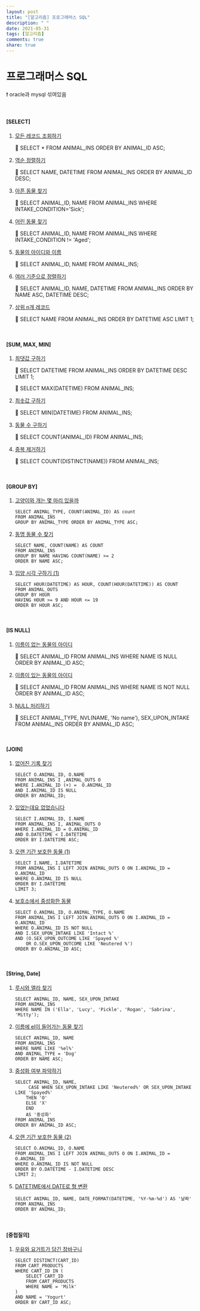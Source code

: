 ```yaml
---
layout: post
title: "[알고리즘] 프로그래머스 SQL"
description: " "
date: 2021-05-31
tags: [알고리즘]
comments: true
share: true
---
```


# 프로그래머스 SQL

❗ oracle과 mysql 섞여있음

<br/>

#### [SELECT]

1. [모든 레코드 조회하기](https://programmers.co.kr/learn/courses/30/lessons/59034)

   🐶 SELECT * FROM ANIMAL_INS ORDER BY ANIMAL_ID ASC;

2. [역순 정렬하기](https://programmers.co.kr/learn/courses/30/lessons/59035)

   🐶 SELECT NAME, DATETIME FROM ANIMAL_INS ORDER BY ANIMAL_ID DESC;

3. [아픈 동물 찾기](https://programmers.co.kr/learn/courses/30/lessons/59036)

   🐶 SELECT ANIMAL_ID, NAME FROM ANIMAL_INS WHERE INTAKE_CONDITION='Sick';

4. [어린 동물 찾기](https://programmers.co.kr/learn/courses/30/lessons/59037)

   🐶 SELECT ANIMAL_ID, NAME FROM ANIMAL_INS WHERE INTAKE_CONDITION != 'Aged';

5. [동물의 아이디와 이름](https://programmers.co.kr/learn/courses/30/lessons/59403)

   🐶 SELECT ANIMAL_ID, NAME FROM ANIMAL_INS;

6. [여러 기준으로 정렬하기](https://programmers.co.kr/learn/courses/30/lessons/59404)

   🐶 SELECT ANIMAL_ID, NAME, DATETIME FROM ANIMAL_INS ORDER BY NAME ASC, DATETIME DESC;

7. [상위 n개 레코드](https://programmers.co.kr/learn/courses/30/lessons/59405)

   🐶 SELECT NAME FROM ANIMAL_INS ORDER BY DATETIME ASC LIMIT 1;

<br/>

#### [SUM, MAX, MIN]

1. [최댓값 구하기](https://programmers.co.kr/learn/courses/30/lessons/59415)

   🐰 SELECT DATETIME FROM ANIMAL_INS ORDER BY DATETIME DESC LIMIT 1;

   🐰 SELECT MAX(DATETIME) FROM ANIMAL_INS;

2. [최솟값 구하기](https://programmers.co.kr/learn/courses/30/lessons/59038)

   🐰 SELECT MIN(DATETIME) FROM ANIMAL_INS;

3. [동물 수 구하기](https://programmers.co.kr/learn/courses/30/lessons/59406)

   🐰 SELECT COUNT(ANIMAL_ID) FROM ANIMAL_INS;

4. [중복 제거하기](https://programmers.co.kr/learn/courses/30/lessons/59408)

   🐰 SELECT COUNT(DISTINCT(NAME)) FROM ANIMAL_INS;

<br/>

#### [GROUP BY]

1. [고양이와 개는 몇 마리 있을까](https://programmers.co.kr/learn/courses/30/lessons/59040)

   ```mysql
   SELECT ANIMAL_TYPE, COUNT(ANIMAL_ID) AS count 
   FROM ANIMAL_INS 
   GROUP BY ANIMAL_TYPE ORDER BY ANIMAL_TYPE ASC;
   ```

2. [동명 동물 수 찾기](https://programmers.co.kr/learn/courses/30/lessons/59041)

   ```mysql
   SELECT NAME, COUNT(NAME) AS COUNT 
   FROM ANIMAL_INS 
   GROUP BY NAME HAVING COUNT(NAME) >= 2
   ORDER BY NAME ASC;
   ```

3. [입양 시각 구하기 (1)](https://programmers.co.kr/learn/courses/30/lessons/59412)

   ```mysql
   SELECT HOUR(DATETIME) AS HOUR, COUNT(HOUR(DATETIME)) AS COUNT
   FROM ANIMAL_OUTS
   GROUP BY HOUR
   HAVING HOUR >= 9 AND HOUR <= 19
   ORDER BY HOUR ASC;
   ```

<br/>

#### [IS NULL]

1. [이름이 없는 동물의 아이디](https://programmers.co.kr/learn/courses/30/lessons/59039)

   🐷 SELECT ANIMAL_ID FROM ANIMAL_INS WHERE NAME IS NULL ORDER BY ANIMAL_ID ASC;

2. [이름이 있는 동물의 아이디](https://programmers.co.kr/learn/courses/30/lessons/59407)

   🐷 SELECT ANIMAL_ID FROM ANIMAL_INS WHERE NAME IS NOT NULL ORDER BY ANIMAL_ID ASC;

3. [NULL 처리하기](https://programmers.co.kr/learn/courses/30/lessons/59410)

   🐷 SELECT ANIMAL_TYPE, NVL(NAME, 'No name'), SEX_UPON_INTAKE
         FROM ANIMAL_INS ORDER BY ANIMAL_ID ASC;

<BR/>

#### [JOIN]

1. [없어진 기록 찾기](https://programmers.co.kr/learn/courses/30/lessons/59042)

   ```mysql
   SELECT O.ANIMAL_ID, O.NAME
   FROM ANIMAL_INS I ,ANIMAL_OUTS O
   WHERE I.ANIMAL_ID (+) =  O.ANIMAL_ID 
   AND I.ANIMAL_ID IS NULL
   ORDER BY ANIMAL_ID;
   ```

2. [있었는데요 없었습니다](https://programmers.co.kr/learn/courses/30/lessons/59043)

   ```mysql
   SELECT I.ANIMAL_ID, I.NAME
   FROM ANIMAL_INS I, ANIMAL_OUTS O
   WHERE I.ANIMAL_ID = O.ANIMAL_ID
   AND O.DATETIME < I.DATETIME
   ORDER BY I.DATETIME ASC;
   ```

3. [오랜 기간 보호한 동물 (1)](https://programmers.co.kr/learn/courses/30/lessons/59044)

   ```mysql
   SELECT I.NAME, I.DATETIME
   FROM ANIMAL_INS I LEFT JOIN ANIMAL_OUTS O ON I.ANIMAL_ID = O.ANIMAL_ID
   WHERE O.ANIMAL_ID IS NULL
   ORDER BY I.DATETIME
   LIMIT 3;
   ```

4. [보호소에서 중성화한 동물](https://programmers.co.kr/learn/courses/30/lessons/59045#fn1)

   ```mysql
   SELECT O.ANIMAL_ID, O.ANIMAL_TYPE, O.NAME
   FROM ANIMAL_INS I LEFT JOIN ANIMAL_OUTS O ON I.ANIMAL_ID = O.ANIMAL_ID
   WHERE O.ANIMAL_ID IS NOT NULL
   AND I.SEX_UPON_INTAKE LIKE 'Intact %'
   AND (O.SEX_UPON_OUTCOME LIKE 'Spayed %'
       OR O.SEX_UPON_OUTCOME LIKE 'Neutered %')
   ORDER BY O.ANIMAL_ID ASC;
   ```

<br/>

#### [String, Date]

1. [루시와 엘라 찾기](https://programmers.co.kr/learn/courses/30/lessons/59046)

   ```mysql
   SELECT ANIMAL_ID, NAME, SEX_UPON_INTAKE
   FROM ANIMAL_INS
   WHERE NAME IN ('Ella', 'Lucy', 'Pickle', 'Rogan', 'Sabrina', 'Mitty');
   ```

2. [이름에 el이 들어가는 동물 찾기](https://programmers.co.kr/learn/courses/30/lessons/59047)

   ```mysql
   SELECT ANIMAL_ID, NAME
   FROM ANIMAL_INS
   WHERE NAME LIKE '%el%'
   AND ANIMAL_TYPE = 'Dog'
   ORDER BY NAME ASC;
   ```

3. [중성화 여부 파악하기](https://programmers.co.kr/learn/courses/30/lessons/59409)

   ```mysql
   SELECT ANIMAL_ID, NAME, 
    	CASE WHEN SEX_UPON_INTAKE LIKE 'Neutered%' OR SEX_UPON_INTAKE LIKE 'Spayed%'
       THEN 'O'
       ELSE 'X'
       END
       AS '중성화'
   FROM ANIMAL_INS
   ORDER BY ANIMAL_ID ASC;
   ```

4. [오랜 기간 보호한 동물 (2)](https://programmers.co.kr/learn/courses/30/lessons/59411)

   ```mysql
   SELECT O.ANIMAL_ID, O.NAME
   FROM ANIMAL_INS I LEFT JOIN ANIMAL_OUTS O ON I.ANIMAL_ID = O.ANIMAL_ID
   WHERE O.ANIMAL_ID IS NOT NULL
   ORDER BY O.DATETIME - I.DATETIME DESC
   LIMIT 2;
   ```

5. [DATETIME에서 DATE로 형 변환](https://programmers.co.kr/learn/courses/30/lessons/59414)

   ```mysql
   SELECT ANIMAL_ID, NAME, DATE_FORMAT(DATETIME, '%Y-%m-%d') AS '날짜'
   FROM ANIMAL_INS
   ORDER BY ANIMAL_ID;
   ```

   <BR/>

#### [중첩질의]

1. [우유와 요거트가 담긴 장바구니](https://programmers.co.kr/learn/courses/30/lessons/62284)

   ```mysql
   SELECT DISTINCT(CART_ID)
   FROM CART_PRODUCTS
   WHERE CART_ID IN (
       SELECT CART_ID
       FROM CART_PRODUCTS
       WHERE NAME = 'Milk'
   )
   AND NAME = 'Yogurt'
   ORDER BY CART_ID ASC;
   ```

   
